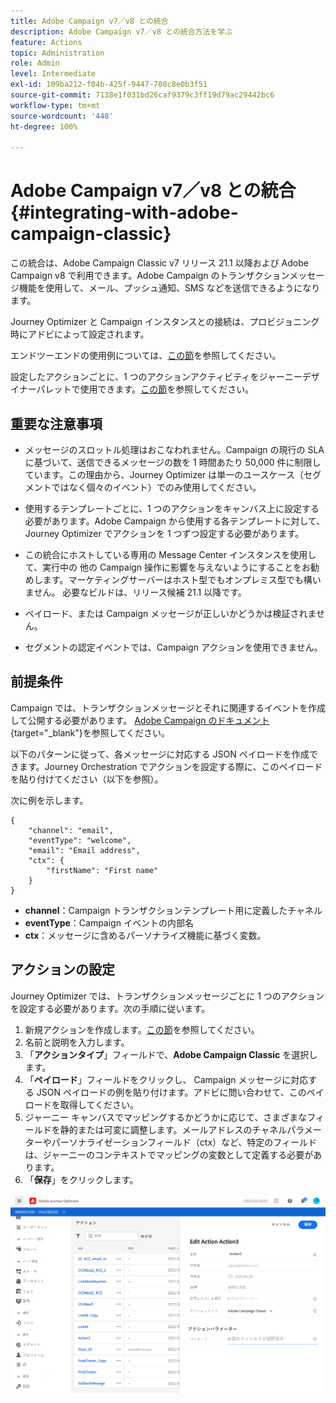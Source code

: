 ```yaml
---
title: Adobe Campaign v7／v8 との統合
description: Adobe Campaign v7／v8 との統合方法を学ぶ
feature: Actions
topic: Administration
role: Admin
level: Intermediate
exl-id: 109ba212-f04b-425f-9447-708c8e0b3f51
source-git-commit: 7138e1f031bd26caf9379c3ff19d79ac29442bc6
workflow-type: tm+mt
source-wordcount: '448'
ht-degree: 100%

---
```


# Adobe Campaign v7／v8 との統合 {#integrating-with-adobe-campaign-classic}

この統合は、Adobe Campaign Classic v7 リリース 21.1 以降および Adobe Campaign v8 で利用できます。Adobe Campaign のトランザクションメッセージ機能を使用して、メール、プッシュ通知、SMS などを送信できるようになります。

Journey Optimizer と Campaign インスタンスとの接続は、プロビジョニング時にアドビによって設定されます。

エンドツーエンドの使用例については、[この節](../building-journeys/campaign-classic-use-case.md)を参照してください。

設定したアクションごとに、1 つのアクションアクティビティをジャーニーデザイナーパレットで使用できます。[この節](../building-journeys/using-adobe-campaign-classic.md)を参照してください。

## 重要な注意事項

* メッセージのスロットル処理はおこなわれません。Campaign の現行の SLA に基づいて、送信できるメッセージの数を 1 時間あたり 50,000 件に制限しています。この理由から、Journey Optimizer は単一のユースケース（セグメントではなく個々のイベント）でのみ使用してください。

* 使用するテンプレートごとに、1 つのアクションをキャンバス上に設定する必要があります。Adobe Campaign から使用する各テンプレートに対して、Journey Optimizer でアクションを 1 つずつ設定する必要があります。

* この統合にホストしている専用の Message Center インスタンスを使用して、実行中の 他の Campaign 操作に影響を与えないようにすることをお勧めします。マーケティングサーバーはホスト型でもオンプレミス型でも構いません。 必要なビルドは、リリース候補 21.1 以降です。

* ペイロード、または Campaign メッセージが正しいかどうかは検証されません。

* セグメントの認定イベントでは、Campaign アクションを使用できません。

## 前提条件

Campaign では、トランザクションメッセージとそれに関連するイベントを作成して公開する必要があります。 [Adobe Campaign のドキュメント](https://experienceleague.adobe.com/docs/campaign-classic/using/transactional-messaging/introduction/about-transactional-messaging.html?lang=ja#transactional-messaging){target=&quot;_blank&quot;}を参照してください。

以下のパターンに従って、各メッセージに対応する JSON ペイロードを作成できます。Journey Orchestration でアクションを設定する際に、このペイロードを貼り付けてください（以下を参照）。

次に例を示します。

```
{
    "channel": "email",
    "eventType": "welcome",
    "email": "Email address",
    "ctx": {
        "firstName": "First name"
    }
}
```

* **channel**：Campaign トランザクションテンプレート用に定義したチャネル
* **eventType**：Campaign イベントの内部名
* **ctx**：メッセージに含めるパーソナライズ機能に基づく変数。

## アクションの設定

Journey Optimizer では、トランザクションメッセージごとに 1 つのアクションを設定する必要があります。次の手順に従います。

1. 新規アクションを作成します。[この節](../action/action.md)を参照してください。
1. 名前と説明を入力します。
1. 「**アクションタイプ**」フィールドで、**Adobe Campaign Classic** を選択します。
1. 「**ペイロード**」フィールドをクリックし、 Campaign メッセージに対応する JSON ペイロードの例を貼り付けます。アドビに問い合わせて、このペイロードを取得してください。 
1. ジャーニー キャンバスでマッピングするかどうかに応じて、さまざまなフィールドを静的または可変に調整します。メールアドレスのチャネルパラメーターやパーソナライゼーションフィールド（ctx）など、特定のフィールドは、ジャーニーのコンテキストでマッピングの変数として定義する必要があります。
1. 「**保存**」をクリックします。

![](../assets/accintegration1.png)
